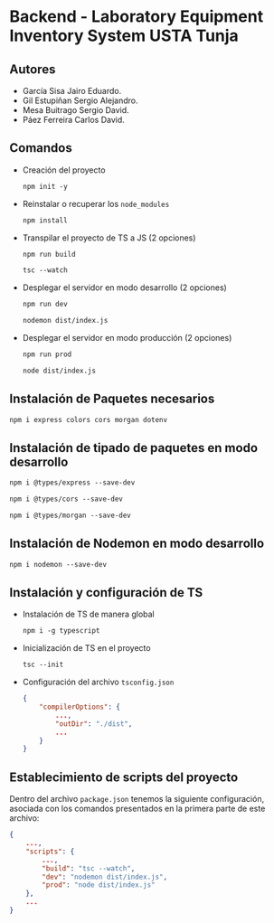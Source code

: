 # Backend - Laboratory Equipment Inventory System USTA Tunja

## Autores

- García Sisa Jairo Eduardo.
- Gil Estupiñan Sergio Alejandro.
- Mesa Buitrago Sergio David.
- Páez Ferreira Carlos David.

## Comandos

- Creación del proyecto

  ```txt
  npm init -y
  ```

- Reinstalar o recuperar los `node_modules`
  
  ```txt
  npm install
  ```

- Transpilar el proyecto de TS a JS (2 opciones)
  
  ```txt
  npm run build
  ```

  ```txt
  tsc --watch
  ```

- Desplegar el servidor en modo desarrollo (2 opciones)
  
  ```txt
  npm run dev
  ```
  
  ```txt
  nodemon dist/index.js
  ```

- Desplegar el servidor en modo producción (2 opciones)
  
  ```txt
  npm run prod
  ```

  ```txt
  node dist/index.js
  ```

## Instalación de Paquetes necesarios

```txt
npm i express colors cors morgan dotenv
```

## Instalación de tipado de paquetes en modo desarrollo

```txt
npm i @types/express --save-dev
```

```txt
npm i @types/cors --save-dev
```

```txt
npm i @types/morgan --save-dev
```

## Instalación de Nodemon en modo desarrollo

```txt
npm i nodemon --save-dev
```

## Instalación y configuración de TS

- Instalación de TS de manera global
  
  ```txt
  npm i -g typescript
  ```

- Inicialización de TS en el proyecto
  
  ```txt
  tsc --init
  ```

- Configuración del archivo `tsconfig.json`
  
  ```json
  {
      "compilerOptions": {
          ...,
          "outDir": "./dist",
          ...
      }
  }
  ```

## Establecimiento de scripts del proyecto

Dentro del archivo `package.json` tenemos la siguiente configuración, asociada con los comandos presentados en la primera parte de este archivo:

```json
{
    ...,
    "scripts": {
        ...,
        "build": "tsc --watch",
        "dev": "nodemon dist/index.js",
        "prod": "node dist/index.js"
    },
    ...
}
```
